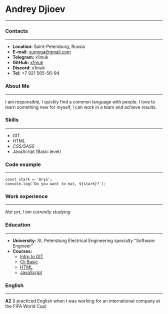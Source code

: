 
# Andrey Djioev


********************


### Contacts
********************
* **Location:** Saint-Petersburg, Russia
* **E-mail:** xumxga@gmail.com
* **Telegram:** x1muk
* **GitHub:** [x1muk](https://github.com/x1muk)
* **Discord:** x1muk
* **Tel:** +7 921 565-56-94


### About Me
********************
I am responsible, I quickly find a common language with people. 
I love to learn something new for myself, I can work in a team and achieve results.


### Skills
********************
* GIT
* HTML
* *CSS/SASS*
* JavaScript (Basic level)


### Code example
********************
```
const stark = 'Arya';
console.log(`Do you want to eat, ${stark}?`);
```


### Work experience
********************
*Not yet, I am currently studying*


### Education
********************
* **University:** St. Petersburg Electrical Engineering specialty "Software Engineer"
* **Courses:**
    + [Intro to GIT](https://ru.hexlet.io/courses/intro_to_git)
    + [Cli Basic](https://ru.hexlet.io/courses/cli-basics)
    + [HTML](https://ru.code-basics.com/languages/html)
    + [JavaScript](https://ru.code-basics.com/languages/javascript)

### English
********************
**A2** (I practiced English when I was working for an international company at the FIFA World Cup)
